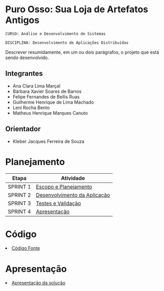 # Puro Osso: Sua Loja de Artefatos Antigos

`CURSO: Análise e Desenvolvimento de Sistemas`

`DISCIPLINA: Desenvolvimento de Aplicações Distribuídas`

Descrever resumidamente, em um ou dois parágrafos, o projeto que está sendo desenvolvido.

## Integrantes

* Ana Clara Lima Marçal
* Bárbara Xavier Soares de Barros
* Felipe Fernandes de Bellis Ruas
* Guilherme Henrique de Lima Machado
* Leni Rocha Bento
* Matheus Henrique Marques Canuto

## Orientador

* Kleber Jacques Ferreira de Souza 

# Planejamento

| Etapa         | Atividade |
|  :----:   | ----------- |
| SPRINT 1         |[Escopo e Planejamento](docs/especification.md) |
| SPRINT 2         |[Desenvolvimento da Aplicação](docs/development.md) |
| SPRINT 3         |[Testes e Validação](docs/tests.md) |
| SPRINT 4         |[Apresentação](presentation/README.md) |

# Código

<li><a href="src/README.md"> Código Fonte</a></li>

# Apresentação

<li><a href="presentation/README.md"> Apresentação da solução</a></li>
